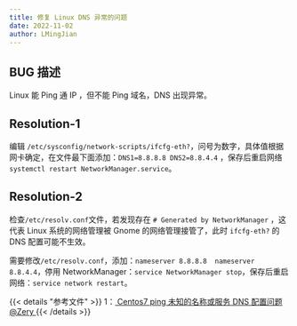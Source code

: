```yaml
---
title: 修复 Linux DNS 异常的问题
date: 2022-11-02
author: LMingJian
---
```


## BUG 描述

Linux 能 Ping 通 IP ，但不能 Ping 域名，DNS 出现异常。

## Resolution-1

编辑 `/etc/sysconfig/network-scripts/ifcfg-eth?`，问号为数字，具体值根据网卡确定，在文件最下面添加：`DNS1=8.8.8.8 DNS2=8.8.4.4` ，保存后重启网络`systemctl restart NetworkManager.service`。

## Resolution-2

检查`/etc/resolv.conf`文件，若发现存在 `# Generated by NetworkManager` ，这代表 Linux 系统的网络管理被 Gnome 的网络管理接管了，此时 `ifcfg-eth?` 的 DNS 配置可能不生效。

需要修改`/etc/resolv.conf`，添加：`nameserver 8.8.8.8  nameserver 8.8.4.4`，停用 NetworkManager：`service NetworkManager stop`，保存后重启网络：`service network restart`。

{{< details "参考文件" >}} 
1：[ Centos7 ping 未知的名称或服务 DNS 配置问题 @Zery ](https://www.cnblogs.com/zery/p/7486771.html)
{{< /details >}}